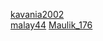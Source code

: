 [kavania2002](https://github.com/kavania2002/)\
[malay44](https://github.com/malay44/)
[Maulik_176](https://github.com/Maulik_176/)